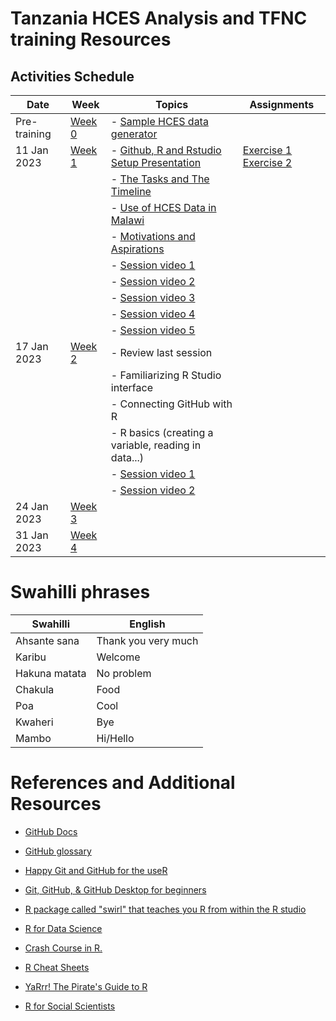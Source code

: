 # Tanzania HCES Analysis and TFNC training Resources

## Activities Schedule


| Date         | Week             | Topics                                                       | Assignments                                                        |
| ---|---|----|----|
| Pre-training | [Week 0](Week-0) | -   [Sample HCES data generator](Week-0/random_hces_generator.R)                                                                    |                                                                    |
| 11 Jan 2023  | [Week 1](Week-1) | -   [Github, R and Rstudio Setup Presentation](https://dzvoti.github.io/TFNC-Training/Week-1/Materials/presentation/TFNC-Week1.html) |   [Exercise 1](https://github.com/dzvoti/TFNC-Training/issues/1) [Exercise 2](https://github.com/dzvoti/TFNC-Training/issues/2)|
|              |                  | -   [The Tasks and The Timeline](https://dzvoti.github.io/TFNC-Training/Week-1/TFNC_small_group_training_intro_20230112.pdf)         |  |
|              |                  | -   [Use of HCES Data in Malawi](https://dzvoti.github.io/TFNC-Training/Week-1/Use_of_HCES_data.pdf)                        |                                                                    |
|              |                  | -   [Motivations and Aspirations](https://dzvoti.github.io/TFNC-Training/Week-0/Motivations_and_aspirations.pdf)                     |                                                                    |                                                                                        |                                                                    |
|              |                  | -   [Session video 1](https://drive.google.com/file/d/1hXxtbJh-r5nDvHmAMsuuocEIZ7zjqyBE/view?usp=share_link)                         |                                                                    |
|              |                  | -   [Session video 2](https://drive.google.com/file/d/1FYrgtluVn1A8SJHOmNW3MswKdb_BYv0K/view?usp=share_link)                         |                                                                    |
|              |                  | -   [Session video 3](https://drive.google.com/file/d/1U2M0gf1TJ8UxbBmeut-_y2-MdMzzg23Q/view?usp=share_link)                         |                                                                    |
|              |                  | -   [Session video 4](https://drive.google.com/file/d/1ko5_xQF1VWTCznKKXrZ54SZ1uCc1ucyu/view?usp=share_link)                         |                                                                    |
|              |                  | -   [Session video 5](https://drive.google.com/file/d/10dopw59KEgFPV2KNtgi07h1BI_HvB5ED/view?usp=share_link)                         |                                                                    |
| 17 Jan 2023  | [Week 2](Week-2) | -   Review last session                                                                                                              |                                                                    |
|              |                  | -   Familiarizing R Studio interface                                                                                                 |                                                                    |
|              |                  | -   Connecting GitHub with R                                                                                                         |                                                                    |
|              |                  | -   R basics (creating a variable, reading in data...)                                                                               |                                                                    |
|              |                  | -   [Session video 1](https://drive.google.com/file/d/1RZSdeQcjpH9-bik_W3F2dddXKdGv5La2/view?usp=sharing)                                                                               |      
|              |                  | -   [Session video 2](https://drive.google.com/file/d/1gd93-7JBOEFJlKDKn8xnHBaYI2b7t9_w/view?usp=sharing)                                                                               |    
| 24 Jan 2023             | [Week 3](Week-3)          |                                                                                                                                      |                                                                    |
| 31 Jan 2023             |[Week 4](Week-4)           |                                                                                                                                      |                                                                    |

# Swahilli phrases

| Swahilli      | English             |
|---------------|---------------------|
| Ahsante sana  | Thank you very much |
| Karibu        | Welcome             |
| Hakuna matata | No problem          |
| Chakula       | Food                |
| Poa           | Cool                |
| Kwaheri       | Bye                 |
| Mambo         | Hi/Hello            |

# References and Additional Resources

-   [GitHub Docs](https://docs.github.com/en)

-   [GitHub glossary](https://docs.github.com/en/get-started/quickstart/github-glossary)

-   [Happy Git and GitHub for the useR](https://happygitwithr.com/)

-   [Git, GitHub, & GitHub Desktop for beginners](https://www.youtube.com/watch?v=8Dd7KRpKeaE)

-   [R package called "swirl" that teaches you R from within the R studio](https://swirlstats.com)

-   [R for Data Science](https://r4ds.had.co.nz/index.html)

-   [Crash Course in R.](https://kirstenmorehouse.wordpress.com/354-2/topic-1-crash-course-in-r/)

-   [R Cheat Sheets](https://posit.co/resources/cheatsheets/)

-   [YaRrr! The Pirate's Guide to R](https://bookdown.org/ndphillips/YaRrr/)

-   [R for Social Scientists](https://datacarpentry.org/r-socialsci/)
